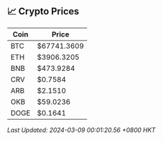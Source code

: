 ## 📈 Crypto Prices

| Coin | Price |
| ---- | ----- |
| BTC | $67741.3609 |
| ETH | $3906.3205 |
| BNB | $473.9284 |
| CRV | $0.7584 |
| ARB | $2.1510 |
| OKB | $59.0236 |
| DOGE | $0.1641 |

_Last Updated: 2024-03-09 00:01:20.56 +0800 HKT_